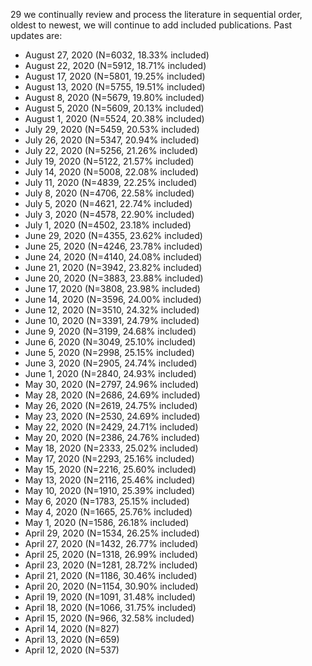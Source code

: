 29 we continually review and process the literature in sequential order, oldest to newest, we will continue to add included publications. Past updates are:

- August 27, 2020 (N=6032, 18.33% included)
- August 22, 2020 (N=5912, 18.71% included)
- August 17, 2020 (N=5801, 19.25% included)
- August 13, 2020 (N=5755, 19.51% included)
- August 8, 2020 (N=5679, 19.80% included)
- August 5, 2020 (N=5609, 20.13% included)
- August 1, 2020 (N=5524, 20.38% included)
- July 29, 2020 (N=5459, 20.53% included)
- July 26, 2020 (N=5347, 20.94% included)
- July 22, 2020 (N=5256, 21.26% included)
- July 19, 2020 (N=5122, 21.57% included)
- July 14, 2020 (N=5008, 22.08% included)
- July 11, 2020 (N=4839, 22.25% included)
- July 8, 2020 (N=4706, 22.58% included)
- July 5, 2020 (N=4621, 22.74% included)
- July 3, 2020 (N=4578, 22.90% included)
- July 1, 2020 (N=4502, 23.18% included)
- June 29, 2020 (N=4355, 23.62% included)
- June 25, 2020 (N=4246, 23.78% included)
- June 24, 2020 (N=4140, 24.08% included)
- June 21, 2020 (N=3942, 23.82% included)
- June 20, 2020 (N=3883, 23.88% included)
- June 17, 2020 (N=3808, 23.98% included)
- June 14, 2020 (N=3596, 24.00% included)
- June 12, 2020 (N=3510, 24.32% included)
- June 10, 2020 (N=3391, 24.79% included)
- June 9, 2020 (N=3199, 24.68% included)
- June 6, 2020 (N=3049, 25.10% included)
- June 5, 2020 (N=2998, 25.15% included)
- June 3, 2020 (N=2905, 24.74% included)
- June 1, 2020 (N=2840, 24.93% included)
- May 30, 2020 (N=2797, 24.96% included)
- May 28, 2020 (N=2686, 24.69% included)
- May 26, 2020 (N=2619, 24.75% included)
- May 23, 2020 (N=2530, 24.69% included)
- May 22, 2020 (N=2429, 24.71% included)
- May 20, 2020 (N=2386, 24.76% included)
- May 18, 2020 (N=2333, 25.02% included)
- May 17, 2020 (N=2293, 25.16% included)
- May 15, 2020 (N=2216, 25.60% included)
- May 13, 2020 (N=2116, 25.46% included)
- May 10, 2020 (N=1910, 25.39% included)
- May 6, 2020 (N=1783, 25.15% included)
- May 4, 2020 (N=1665, 25.76% included)
- May 1, 2020 (N=1586, 26.18% included)
- April 29, 2020 (N=1534, 26.25% included)
- April 27, 2020 (N=1432, 26.77% included)
- April 25, 2020 (N=1318, 26.99% included)
- April 23, 2020 (N=1281, 28.72% included)
- April 21, 2020 (N=1186, 30.46% included)
- April 20, 2020 (N=1154, 30.90% included)
- April 19, 2020 (N=1091, 31.48% included)
- April 18, 2020 (N=1066, 31.75% included)
- April 15, 2020 (N=966, 32.58% included)
- April 14, 2020 (N=827)
- April 13, 2020 (N=659)
- April 12, 2020 (N=537)
